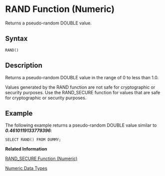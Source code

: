 <!-- loio20e64d8675191014bba389d65920392d -->

# RAND Function \(Numeric\)

Returns a pseudo-random DOUBLE value.



<a name="loio20e64d8675191014bba389d65920392d__sql_function_rand_1sql_function_rand_syntax"/>

## Syntax

```
RAND()
```



<a name="loio20e64d8675191014bba389d65920392d__sql_function_rand_1sql_function_rand_description"/>

## Description

Returns a pseudo-random DOUBLE value in the range of 0 to less than 1.0.

Values generated by the RAND function are not safe for cryptographic or security purposes. Use the RAND\_SECURE function for values that are safe for cryptographic or security purposes.



<a name="loio20e64d8675191014bba389d65920392d__sql_function_rand_1sql_function_rand_examples"/>

## Example

The following example returns a pseudo-random DOUBLE value similar to ***0.4610119133779396***:

```
SELECT RAND() FROM DUMMY;
```

**Related Information**  


[RAND\_SECURE Function \(Numeric\)](rand-secure-function-numeric-d18abab.md "Returns a pseudo-random value that is safe for cryptographic or security purposes.")

[Numeric Data Types](../numeric-data-types-4ee2f26.md "Numeric data types are used to store numeric information.")

